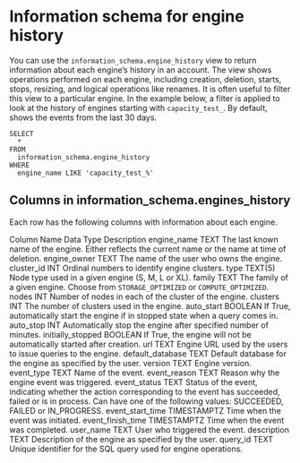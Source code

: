 # [](#information-schema-for-engine-history)Information schema for engine history

You can use the `information_schema.engine_history` view to return information about each engine’s history in an account. The view shows operations performed on each engine, including creation, deletion, starts, stops, resizing, and logical operations like renames. It is often useful to filter this view to a particular engine. In the example below, a filter is applied to look at the history of engines starting with `capacity_test_`. By default, shows the events from the last 30 days.

```
SELECT
  *
FROM
  information_schema.engine_history
WHERE
  engine_name LIKE 'capacity_test_%'
```

## [](#columns-in-information_schemaengines_history)Columns in information\_schema.engines\_history

Each row has the following columns with information about each engine.

Column Name Data Type Description engine\_name TEXT The last known name of the engine. Either reflects the current name or the name at time of deletion. engine\_owner TEXT The name of the user who owns the engine. cluster\_id INT Ordinal numbers to identify engine clusters. type TEXT(5) Node type used in a given engine (S, M, L or XL). family TEXT The family of a given engine. Choose from `STORAGE_OPTIMIZED` or `COMPUTE_OPTIMIZED`. nodes INT Number of nodes in each of the cluster of the engine. clusters INT The number of clusters used in the engine. auto\_start BOOLEAN If True, automatically start the engine if in stopped state when a query comes in. auto\_stop INT Automatically stop the engine after specified number of minutes. initially\_stopped BOOLEAN If True, the engine will not be automatically started after creation. url TEXT Engine URL used by the users to issue queries to the engine. default\_database TEXT Default database for the engine as specified by the user. version TEXT Engine version. event\_type TEXT Name of the event. event\_reason TEXT Reason why the engine event was triggered. event\_status TEXT Status of the event, indicating whether the action corresponding to the event has succeeded, failed or is in process. Can have one of the following values: SUCCEEDED, FAILED or IN\_PROGRESS. event\_start\_time TIMESTAMPTZ Time when the event was initiated. event\_finish\_time TIMESTAMPTZ Time when the event was completed. user\_name TEXT User who triggered the event. description TEXT Description of the engine as specified by the user. query\_id TEXT Unique identifier for the SQL query used for engine operations.